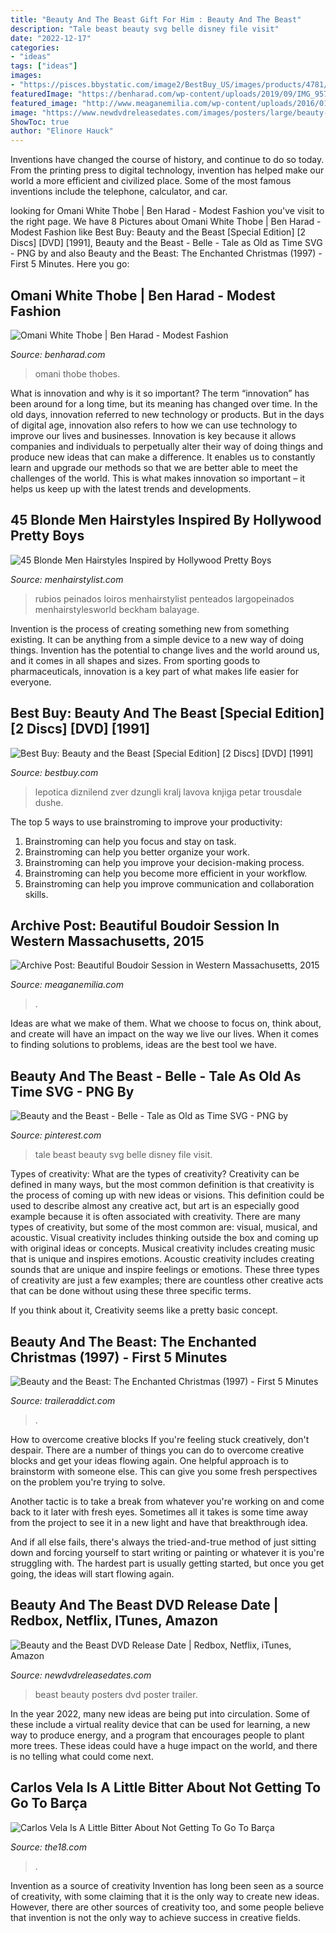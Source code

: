```yaml
---
title: "Beauty And The Beast Gift For Him : Beauty And The Beast"
description: "Tale beast beauty svg belle disney file visit"
date: "2022-12-17"
categories:
- "ideas"
tags: ["ideas"]
images:
- "https://pisces.bbystatic.com/image2/BestBuy_US/images/products/4781/4781855_so.jpg"
featuredImage: "https://benharad.com/wp-content/uploads/2019/09/IMG_9577-600x900.jpg"
featured_image: "http://www.meaganemilia.com/wp-content/uploads/2016/01/2016-01-04_0014.jpg"
image: "https://www.newdvdreleasedates.com/images/posters/large/beauty-and-the-beast-2017-20.jpg"
ShowToc: true
author: "Elinore Hauck"
---
```



Inventions have changed the course of history, and continue to do so today. From the printing press to digital technology, invention has helped make our world a more efficient and civilized place. Some of the most famous inventions include the telephone, calculator, and car.

	

		
looking for Omani White Thobe | Ben Harad - Modest Fashion you've visit to the right page. We have 8 Pictures about Omani White Thobe | Ben Harad - Modest Fashion like Best Buy: Beauty and the Beast [Special Edition] [2 Discs] [DVD] [1991], Beauty and the Beast - Belle - Tale as Old as Time SVG - PNG by and also Beauty and the Beast: The Enchanted Christmas (1997) - First 5 Minutes. Here you go:
		
    
## Omani White Thobe | Ben Harad - Modest Fashion

<img loading=lazy src="https://benharad.com/wp-content/uploads/2019/09/IMG_9577-600x900.jpg" onerror="this.onerror=null;this.src='https://tse3.mm.bing.net/th?id=OIP.8X244PpVbeTnIaCRJB_jLgHaLH&amp;pid=15.1';" alt="Omani White Thobe | Ben Harad - Modest Fashion">

_Source: benharad.com_

>omani thobe thobes. 

	

What is innovation and why is it so important?
The term “innovation” has been around for a long time, but its meaning has changed over time. In the old days, innovation referred to new technology or products. But in the days of digital age, innovation also refers to how we can use technology to improve our lives and businesses.
Innovation is key because it allows companies and individuals to perpetually alter their way of doing things and produce new ideas that can make a difference. It enables us to constantly learn and upgrade our methods so that we are better able to meet the challenges of the world. This is what makes innovation so important – it helps us keep up with the latest trends and developments.

    
## 45 Blonde Men Hairstyles Inspired By Hollywood Pretty Boys

<img loading=lazy src="http://menhairstylist.com/wp-content/uploads/2018/01/jude-law-blonde-men-hairstyles.jpg" onerror="this.onerror=null;this.src='https://tse2.mm.bing.net/th?id=OIP.PB5c58Hs4MMmdd9PUCrnVwHaHa&amp;pid=15.1';" alt="45 Blonde Men Hairstyles Inspired by Hollywood Pretty Boys">

_Source: menhairstylist.com_

>rubios peinados loiros menhairstylist penteados largopeinados menhairstylesworld beckham balayage. 

	

Invention is the process of creating something new from something existing. It can be anything from a simple device to a new way of doing things. Invention has the potential to change lives and the world around us, and it comes in all shapes and sizes. From sporting goods to pharmaceuticals, innovation is a key part of what makes life easier for everyone.

    
## Best Buy: Beauty And The Beast [Special Edition] [2 Discs] [DVD] [1991]

<img loading=lazy src="https://pisces.bbystatic.com/image2/BestBuy_US/images/products/4781/4781855_so.jpg" onerror="this.onerror=null;this.src='https://tse2.mm.bing.net/th?id=OIP.CNGkQUffF_-CEu2M1p0KQgAAAA&amp;pid=15.1';" alt="Best Buy: Beauty and the Beast [Special Edition] [2 Discs] [DVD] [1991]">

_Source: bestbuy.com_

>lepotica diznilend zver dzungli kralj lavova knjiga petar trousdale dushe. 

	

The top 5 ways to use brainstroming to improve your productivity:
1. Brainstroming can help you focus and stay on task.
2. Brainstroming can help you better organize your work.
3. Brainstroming can help you improve your decision-making process.
4. Brainstroming can help you become more efficient in your workflow.
5. Brainstroming can help you improve communication and collaboration skills.

    
## Archive Post: Beautiful Boudoir Session In Western Massachusetts, 2015

<img loading=lazy src="http://www.meaganemilia.com/wp-content/uploads/2016/01/2016-01-04_0014.jpg" onerror="this.onerror=null;this.src='https://tse3.mm.bing.net/th?id=OIP.9doPosTcpIW_6HKdpeon5AHaE9&amp;pid=15.1';" alt="Archive Post: Beautiful Boudoir Session in Western Massachusetts, 2015">

_Source: meaganemilia.com_

>. 

	

Ideas are what we make of them. What we choose to focus on, think about, and create will have an impact on the way we live our lives. When it comes to finding solutions to problems, ideas are the best tool we have.

    
## Beauty And The Beast - Belle - Tale As Old As Time SVG - PNG By

<img loading=lazy src="https://i.pinimg.com/736x/ba/ce/b7/baceb7a3aa2811d4bd5c86c48d15f98e.jpg" onerror="this.onerror=null;this.src='https://tse1.mm.bing.net/th?id=OIP.uh6DYQLTK2AiQw_BvWq4hgD6D5&amp;pid=15.1';" alt="Beauty and the Beast - Belle - Tale as Old as Time SVG - PNG by">

_Source: pinterest.com_

>tale beast beauty svg belle disney file visit. 

	

Types of creativity: What are the types of creativity?
Creativity can be defined in many ways, but the most common definition is that creativity is the process of coming up with new ideas or visions. This definition could be used to describe almost any creative act, but art is an especially good example because it is often associated with creativity.
There are many types of creativity, but some of the most common are: visual, musical, and acoustic. Visual creativity includes thinking outside the box and coming up with original ideas or concepts. Musical creativity includes creating music that is unique and inspires emotions. Acoustic creativity includes creating sounds that are unique and inspire feelings or emotions. These three types of creativity are just a few examples; there are countless other creative acts that can be done without using these three specific terms.

If you think about it, Creativity seems like a pretty basic concept.

    
## Beauty And The Beast: The Enchanted Christmas (1997) - First 5 Minutes

<img loading=lazy src="https://cdn.traileraddict.com/vidquad/walt-disney-pictures/beauty_beast_christmas/1.jpg" onerror="this.onerror=null;this.src='https://tse4.mm.bing.net/th?id=OIP.DpOCBJ_PVlH0vou3V-nMdwHaEL&amp;pid=15.1';" alt="Beauty and the Beast: The Enchanted Christmas (1997) - First 5 Minutes">

_Source: traileraddict.com_

>. 

	

How to overcome creative blocks
If you're feeling stuck creatively, don't despair. There are a number of things you can do to overcome creative blocks and get your ideas flowing again.
One helpful approach is to brainstorm with someone else. This can give you some fresh perspectives on the problem you're trying to solve.

Another tactic is to take a break from whatever you're working on and come back to it later with fresh eyes. Sometimes all it takes is some time away from the project to see it in a new light and have that breakthrough idea.

And if all else fails, there's always the tried-and-true method of just sitting down and forcing yourself to start writing or painting or whatever it is you're struggling with. The hardest part is usually getting started, but once you get going, the ideas will start flowing again.

    
## Beauty And The Beast DVD Release Date | Redbox, Netflix, ITunes, Amazon

<img loading=lazy src="https://www.newdvdreleasedates.com/images/posters/large/beauty-and-the-beast-2017-20.jpg" onerror="this.onerror=null;this.src='https://tse3.mm.bing.net/th?id=OIP.asr9KkoC9qo00GfRNh70twHaKl&amp;pid=15.1';" alt="Beauty and the Beast DVD Release Date | Redbox, Netflix, iTunes, Amazon">

_Source: newdvdreleasedates.com_

>beast beauty posters dvd poster trailer. 

	

In the year 2022, many new ideas are being put into circulation. Some of these include a virtual reality device that can be used for learning, a new way to produce energy, and a program that encourages people to plant more trees. These ideas could have a huge impact on the world, and there is no telling what could come next.

    
## Carlos Vela Is A Little Bitter About Not Getting To Go To Barça

<img loading=lazy src="https://the18.com/sites/default/files/feature-images/20200328-The18-Image-Carlos-Vela-GettyImages-1201742245.jpg" onerror="this.onerror=null;this.src='https://tse3.mm.bing.net/th?id=OIP.FTZt6Dzf58lyOKzBaNU26QHaLH&amp;pid=15.1';" alt="Carlos Vela Is A Little Bitter About Not Getting To Go To Barça">

_Source: the18.com_

>. 

	

Invention as a source of creativity
Invention has long been seen as a source of creativity, with some claiming that it is the only way to create new ideas. However, there are other sources of creativity too, and some people believe that invention is not the only way to achieve success in creative fields.

